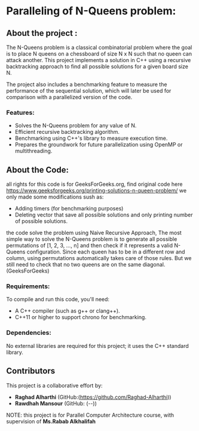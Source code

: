 # Paralleling of N-Queens problem:


## About the project :

The N-Queens problem is a classical combinatorial problem where the goal is to place N queens on a chessboard of size N x N such that no queen can attack another. This project implements a solution in C++ using a recursive backtracking approach to find all possible solutions for a given board size N.

The project also includes a benchmarking feature to measure the performance of the sequential solution, which will later be used for comparison with a parallelized version of the code.

### Features: 
- Solves the N-Queens problem for any value of N.
- Efficient recursive backtracking algorithm.
- Benchmarking using C++'s <chrono> library to measure execution time.
- Prepares the groundwork for future parallelization using OpenMP or multithreading.

## About the Code:
all rights for this code is for GeeksForGeeks.org, find original code here https://www.geeksforgeeks.org/printing-solutions-n-queen-problem/
we only made some modifications sush as:
- Adding timers (for benchmarking purposes)
- Deleting vector that save all possible solutions and only printing number of possible solutions.

the code solve the problem using Naive Recursive Approach, The most simple way to solve the N-Queens problem is to generate
all possible permutations of [1, 2, 3, …, n] and then check if it represents a valid N-Queens configuration. 
Since each queen has to be in a different row and column, using permutations automatically takes care of those rules. 
But we still need to check that no two queens are on the same diagonal. (GeeksForGeeks)

### Requirements:
To compile and run this code, you'll need:
- A C++ compiler (such as g++ or clang++).
- C++11 or higher to support chrono for benchmarking.


### Dependencies:
No external libraries are required for this project; it uses the C++ standard library.

## Contributors

This project is a collaborative effort by:

- **Raghad Alharthi** (GitHub:(https://github.com/Raghad-Alharthi))
- **Rawdhah Mansour** (GitHub: (--))


NOTE: this project is for Parallel Computer Architecture course, with supervision of **Ms.Rabab Alkhalifah**
